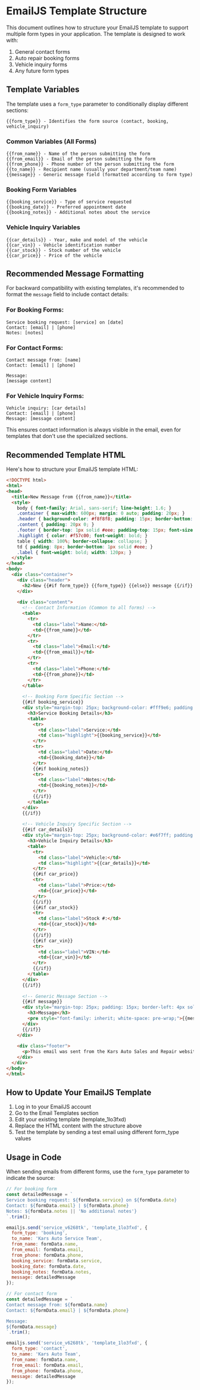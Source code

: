 # EmailJS Template Structure

This document outlines how to structure your EmailJS template to support multiple form types in your application. The template is designed to work with:

1. General contact forms
2. Auto repair booking forms
3. Vehicle inquiry forms
4. Any future form types

## Template Variables

The template uses a `form_type` parameter to conditionally display different sections:

```
{{form_type}} - Identifies the form source (contact, booking, vehicle_inquiry)
```

### Common Variables (All Forms)

```
{{from_name}} - Name of the person submitting the form
{{from_email}} - Email of the person submitting the form
{{from_phone}} - Phone number of the person submitting the form
{{to_name}} - Recipient name (usually your department/team name)
{{message}} - Generic message field (formatted according to form type)
```

### Booking Form Variables

```
{{booking_service}} - Type of service requested
{{booking_date}} - Preferred appointment date
{{booking_notes}} - Additional notes about the service
```

### Vehicle Inquiry Variables

```
{{car_details}} - Year, make and model of the vehicle
{{car_vin}} - Vehicle identification number
{{car_stock}} - Stock number of the vehicle
{{car_price}} - Price of the vehicle
```

## Recommended Message Formatting

For backward compatibility with existing templates, it's recommended to format the `message` field to include contact details:

### For Booking Forms:
```
Service booking request: [service] on [date]
Contact: [email] | [phone]
Notes: [notes]
```

### For Contact Forms:
```
Contact message from: [name]
Contact: [email] | [phone]

Message:
[message content]
```

### For Vehicle Inquiry Forms:
```
Vehicle inquiry: [car details]
Contact: [email] | [phone]
Message: [message content]
```

This ensures contact information is always visible in the email, even for templates that don't use the specialized sections.

## Recommended Template HTML

Here's how to structure your EmailJS template HTML:

```html
<!DOCTYPE html>
<html>
<head>
  <title>New Message from {{from_name}}</title>
  <style>
    body { font-family: Arial, sans-serif; line-height: 1.6; }
    .container { max-width: 600px; margin: 0 auto; padding: 20px; }
    .header { background-color: #f8f8f8; padding: 15px; border-bottom: 3px solid #f57c00; }
    .content { padding: 20px 0; }
    .footer { border-top: 1px solid #eee; padding-top: 15px; font-size: 12px; color: #777; }
    .highlight { color: #f57c00; font-weight: bold; }
    table { width: 100%; border-collapse: collapse; }
    td { padding: 8px; border-bottom: 1px solid #eee; }
    .label { font-weight: bold; width: 120px; }
  </style>
</head>
<body>
  <div class="container">
    <div class="header">
      <h2>New {{#if form_type}} {{form_type}} {{else}} message {{/if}} from {{from_name}}</h2>
    </div>
    
    <div class="content">
      <!-- Contact Information (Common to all forms) -->
      <table>
        <tr>
          <td class="label">Name:</td>
          <td>{{from_name}}</td>
        </tr>
        <tr>
          <td class="label">Email:</td>
          <td>{{from_email}}</td>
        </tr>
        <tr>
          <td class="label">Phone:</td>
          <td>{{from_phone}}</td>
        </tr>
      </table>
      
      <!-- Booking Form Specific Section -->
      {{#if booking_service}}
      <div style="margin-top: 25px; background-color: #fff9e6; padding: 15px; border-left: 4px solid #f57c00;">
        <h3>Service Booking Details</h3>
        <table>
          <tr>
            <td class="label">Service:</td>
            <td class="highlight">{{booking_service}}</td>
          </tr>
          <tr>
            <td class="label">Date:</td>
            <td>{{booking_date}}</td>
          </tr>
          {{#if booking_notes}}
          <tr>
            <td class="label">Notes:</td>
            <td>{{booking_notes}}</td>
          </tr>
          {{/if}}
        </table>
      </div>
      {{/if}}
      
      <!-- Vehicle Inquiry Specific Section -->
      {{#if car_details}}
      <div style="margin-top: 25px; background-color: #e6f7ff; padding: 15px; border-left: 4px solid #0077cc;">
        <h3>Vehicle Inquiry Details</h3>
        <table>
          <tr>
            <td class="label">Vehicle:</td>
            <td class="highlight">{{car_details}}</td>
          </tr>
          {{#if car_price}}
          <tr>
            <td class="label">Price:</td>
            <td>{{car_price}}</td>
          </tr>
          {{/if}}
          {{#if car_stock}}
          <tr>
            <td class="label">Stock #:</td>
            <td>{{car_stock}}</td>
          </tr>
          {{/if}}
          {{#if car_vin}}
          <tr>
            <td class="label">VIN:</td>
            <td>{{car_vin}}</td>
          </tr>
          {{/if}}
        </table>
      </div>
      {{/if}}
      
      <!-- Generic Message Section -->
      {{#if message}}
      <div style="margin-top: 25px; padding: 15px; border-left: 4px solid #ddd;">
        <h3>Message</h3>
        <pre style="font-family: inherit; white-space: pre-wrap;">{{message}}</pre>
      </div>
      {{/if}}
    </div>
    
    <div class="footer">
      <p>This email was sent from the Kars Auto Sales and Repair website.</p>
    </div>
  </div>
</body>
</html>
```

## How to Update Your EmailJS Template

1. Log in to your EmailJS account
2. Go to the Email Templates section
3. Edit your existing template (template_1lo3fxd)
4. Replace the HTML content with the structure above
5. Test the template by sending a test email using different form_type values

## Usage in Code

When sending emails from different forms, use the `form_type` parameter to indicate the source:

```javascript
// For booking form
const detailedMessage = `
Service booking request: ${formData.service} on ${formData.date}
Contact: ${formData.email} | ${formData.phone}
Notes: ${formData.notes || 'No additional notes'}
`.trim();

emailjs.send('service_v6268tk', 'template_1lo3fxd', {
  form_type: 'booking',
  to_name: 'Kars Auto Service Team',
  from_name: formData.name,
  from_email: formData.email,
  from_phone: formData.phone,
  booking_service: formData.service,
  booking_date: formData.date,
  booking_notes: formData.notes,
  message: detailedMessage
});

// For contact form
const detailedMessage = `
Contact message from: ${formData.name}
Contact: ${formData.email} | ${formData.phone}

Message:
${formData.message}
`.trim();

emailjs.send('service_v6268tk', 'template_1lo3fxd', {
  form_type: 'contact',
  to_name: 'Kars Auto Team',
  from_name: formData.name,
  from_email: formData.email,
  from_phone: formData.phone,
  message: detailedMessage
});
``` 